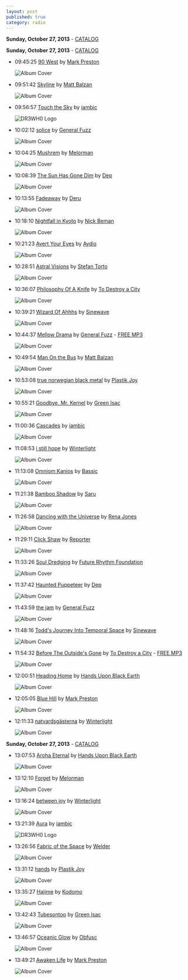 ```yaml
---
layout: post
published: true
category: radio
---
```


**Sunday, October 27, 2013** - [CATALOG](/2013/10/27/general-fuzz-radio-catalog)



**Sunday, October 27, 2013** - [CATALOG](/2013/10/27/general-fuzz-radio-catalog)

*   09:45:25  [90 West](http://goo.gl/3c3DjM) by [Mark Preston](http://www.last.fm/music/Mark+Preston)

    ![Album Cover](http://userserve-ak.last.fm/serve/174s/51149285.jpg "Nature & Design")

*   09:51:42  [Skyline](http://goo.gl/ukqQQX) by [Matt Balzan](http://www.last.fm/music/Matt+Balzan)

    ![Album Cover](http://userserve-ak.last.fm/serve/174s/80696287.jpg "Hyphenated Identity")

*   09:56:57  [Touch the Sky](http://goo.gl/ZNJ4nV) by [iambic](http://www.last.fm/music/iambic)

    ![DR3WH0 Logo](https://dl.dropboxusercontent.com/u/8239797/DR3WH0.png "DR3WH0 RadioBlog")

*   10:02:12  [solice](http://goo.gl/uHZRDl) by [General Fuzz](http://www.last.fm/music/General+Fuzz)

    ![Album Cover](http://userserve-ak.last.fm/serve/174s/72028528.jpg "miles tones")

*   10:04:25  [Mushrem](http://goo.gl/pk4QqM) by [Melorman](http://www.last.fm/music/Melorman)

    ![Album Cover](http://userserve-ak.last.fm/serve/174s/33090093.jpg "Far Away Morning")

*   10:08:39  [The Sun Has Gone Dim](http://goo.gl/vT7VpB) by [Dep](http://www.last.fm/music/Dep)

    ![Album Cover](http://userserve-ak.last.fm/serve/174s/88472333.jpg "Ever Looming")

*   10:13:55  [Fadeaway](http://goo.gl/H4sBFz) by [Deru](http://www.last.fm/music/Deru)

    ![Album Cover](http://userserve-ak.last.fm/serve/174s/62506065.jpg "Say Goodbye To Useless")

*   10:18:10  [Nightfall in Kyoto](http://goo.gl/rJBoL1) by [Nick Beman](http://www.last.fm/music/Nick+Beman)

    ![Album Cover](http://userserve-ak.last.fm/serve/174s/75329544.jpg "Colors of Japan")

*   10:21:23  [Avert Your Eyes](http://goo.gl/JW7EE7) by [Aydio](http://www.last.fm/music/Aydio)

    ![Album Cover](http://userserve-ak.last.fm/serve/174s/90200639.jpg "The Second")

*   10:28:51  [Astral Visions](http://goo.gl/7JP5Ho) by [Stefan Torto](http://www.last.fm/music/Stefan+Torto)

    ![Album Cover](http://userserve-ak.last.fm/serve/174s/72009462.jpg "Astral Visions")

*   10:36:07  [Philosophy Of A Knife](http://goo.gl/sf5i0Y) by [To Destroy a City](http://www.last.fm/music/To+Destroy+a+City)

    ![Album Cover](http://userserve-ak.last.fm/serve/174s/70074246.jpg "To Destroy A City")

*   10:39:21  [Wizard Of Ahhhs](http://goo.gl/uF7pDV) by [Sinewave](http://www.last.fm/music/Sinewave)

    ![Album Cover](http://userserve-ak.last.fm/serve/174s/33135867.jpg "Unity Gain")

*   10:44:37  [Mellow Drama](http://goo.gl/Imt3HI) by [General Fuzz](http://www.last.fm/music/General+Fuzz) - [FREE MP3](http://goo.gl/3oSlai)

    ![Album Cover](http://userserve-ak.last.fm/serve/174s/25246213.jpg "Soulful Filling")

*   10:49:54  [Man On the Bus](http://goo.gl/I5uC0Q) by [Matt Balzan](http://www.last.fm/music/Matt+Balzan)

    ![Album Cover](http://userserve-ak.last.fm/serve/174s/80696287.jpg "Hyphenated Identity")

*   10:53:08  [true norwegian black metal](http://goo.gl/jbfHVu) by [Plastik Joy](http://www.last.fm/music/Plastik+Joy)

    ![Album Cover](http://userserve-ak.last.fm/serve/174s/27655613.jpg "3:03")

*   10:55:21  [Goodbye, Mr. Kernel](http://goo.gl/EZpbO8) by [Green Isac](http://www.last.fm/music/Green+Isac)

    ![Album Cover](http://userserve-ak.last.fm/serve/174s/74069580.jpg "Etnotronica")

*   11:00:36  [Cascades](http://goo.gl/Q8rxKV) by [iambic](http://www.last.fm/music/iambic)

    ![Album Cover](http://userserve-ak.last.fm/serve/174s/46536351.jpg "Move - EP")

*   11:08:53  [i still hope](http://goo.gl/7aJ4Th) by [Winterlight](http://www.last.fm/music/Winterlight)

    ![Album Cover](http://userserve-ak.last.fm/serve/174s/62965645.jpg "Hope Dies Last")

*   11:13:08  [Omniom Kanios](http://goo.gl/wpUr5T) by [Bassic](http://www.last.fm/music/Bassic)

    ![Album Cover](http://userserve-ak.last.fm/serve/174s/74980472.jpg "Omniom")

*   11:21:38  [Bamboo Shadow](http://goo.gl/qx0r82) by [Saru](http://www.last.fm/music/Saru)

    ![Album Cover](http://images.amazon.com/images/P/B00005J72F.01.MZZZZZZZ.jpg "Downtempo Dojo")

*   11:26:58  [Dancing with the Universe](http://goo.gl/Nw14dm) by [Rena Jones](http://www.last.fm/music/Rena+Jones)

    ![Album Cover](http://userserve-ak.last.fm/serve/174s/88303683.jpg "Echoes")

*   11:29:11  [Click Shaw](http://goo.gl/BQqaaO) by [Reporter](http://www.last.fm/music/Reporter)

    ![Album Cover](http://userserve-ak.last.fm/serve/174s/53860227.jpg "Time Incredible")

*   11:33:26  [Soul Dredging](http://goo.gl/OihlCV) by [Future Rhythm Foundation](http://www.last.fm/music/Future+Rhythm+Foundation)

    ![Album Cover](http://userserve-ak.last.fm/serve/174s/75329500.jpg "Feeling Kinda Crazy")

*   11:37:42  [Haunted Puppeteer](http://goo.gl/4EaAA0) by [Dep](http://www.last.fm/music/Dep)

    ![Album Cover](http://userserve-ak.last.fm/serve/174s/31340637.jpg "Nothing to Undo: Nothing to Redo")

*   11:43:59  [the jam](http://goo.gl/4QhJK2) by [General Fuzz](http://www.last.fm/music/General+Fuzz)

    ![Album Cover](http://userserve-ak.last.fm/serve/174s/72028528.jpg "miles tones")

*   11:48:16  [Todd's Journey Into Temporal Space](http://goo.gl/hyMfwp) by [Sinewave](http://www.last.fm/music/Sinewave)

    ![Album Cover](http://userserve-ak.last.fm/serve/174s/33135867.jpg "Unity Gain")

*   11:54:32  [Before The Outside's Gone](http://goo.gl/GJA6XZ) by [To Destroy a City](http://www.last.fm/music/To+Destroy+a+City) - [FREE MP3](http://goo.gl/GC5MSm)

    ![Album Cover](http://userserve-ak.last.fm/serve/174s/70074246.jpg "To Destroy A City")

*   12:00:51  [Heading Home](http://goo.gl/a8w9sc) by [Hands Upon Black Earth](http://www.last.fm/music/Hands+Upon+Black+Earth)

    ![Album Cover](http://userserve-ak.last.fm/serve/174s/60742735.jpg "Translucent")

*   12:05:05  [Blue Hill](http://goo.gl/XXj5HE) by [Mark Preston](http://www.last.fm/music/Mark+Preston)

    ![Album Cover](http://userserve-ak.last.fm/serve/174s/45631105.jpg "...and it will rise with the sun")

*   12:11:33  [natvardsgästerna](http://goo.gl/TnvZke) by [Winterlight](http://www.last.fm/music/Winterlight)

    ![Album Cover](http://userserve-ak.last.fm/serve/174s/62965645.jpg "Hope Dies Last")



**Sunday, October 27, 2013** - [CATALOG](/2013/10/27/general-fuzz-radio-catalog)

*   13:07:53  [Aroha Eternal](http://goo.gl/gc90V9) by [Hands Upon Black Earth](http://www.last.fm/music/Hands+Upon+Black+Earth)

    ![Album Cover](http://userserve-ak.last.fm/serve/174s/87473731.jpg "Angels Voices")

*   13:12:10  [Forget](http://goo.gl/HF2ZqV) by [Melorman](http://www.last.fm/music/Melorman)

    ![Album Cover](http://userserve-ak.last.fm/serve/174s/71031312.jpg "After Noon")

*   13:16:24  [between joy](http://goo.gl/CB6kTB) by [Winterlight](http://www.last.fm/music/Winterlight)

    ![Album Cover](http://userserve-ak.last.fm/serve/174s/62965645.jpg "Hope Dies Last")

*   13:21:39  [Aura](http://goo.gl/A1HLwP) by [iambic](http://www.last.fm/music/iambic)

    ![DR3WH0 Logo](https://dl.dropboxusercontent.com/u/8239797/DR3WH0.png "DR3WH0 RadioBlog")

*   13:26:56  [Fabric of the Space](http://goo.gl/zAYjWW) by [Welder](http://www.last.fm/music/Welder)

    ![Album Cover](http://userserve-ak.last.fm/serve/174s/32902483.jpg "Bamboo Snow EP")

*   13:31:12  [hands](http://goo.gl/CjR2SH) by [Plastik Joy](http://www.last.fm/music/Plastik+Joy)

    ![Album Cover](http://userserve-ak.last.fm/serve/174s/27655613.jpg "3:03")

*   13:35:27  [Hajime](http://goo.gl/xZ4apW) by [Kodomo](http://www.last.fm/music/Kodomo)

    ![Album Cover](http://userserve-ak.last.fm/serve/174s/67836568.jpg "Frozen In Motion")

*   13:42:43  [Tubesontoo](http://goo.gl/fNrO7f) by [Green Isac](http://www.last.fm/music/Green+Isac)

    ![Album Cover](http://userserve-ak.last.fm/serve/174s/74069580.jpg "Etnotronica")

*   13:46:57  [Oceanic Glow](http://goo.gl/jZ6CYL) by [Obfusc](http://www.last.fm/music/Obfusc)

    ![Album Cover](http://userserve-ak.last.fm/serve/174s/75387408.jpg "Inverted Island")

*   13:49:21  [Awaken Life](http://goo.gl/vRbC1I) by [Mark Preston](http://www.last.fm/music/Mark+Preston)

    ![Album Cover](http://userserve-ak.last.fm/serve/174s/45631105.jpg "...and it will rise with the sun")

